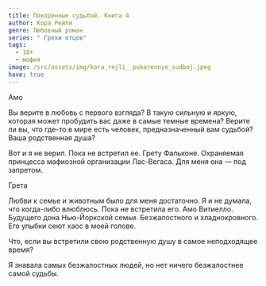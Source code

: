 ```yaml
---
title: Покоренные судьбой. Книга 4
author: Кора Рейли
genre: Любовный роман
series: " Грехи отцов"
tags:
  - 18+
  - мафия
image: /src/assets/img/kora_rejli__pokorennye_sudboj.jpeg
have: true
---
```

Амо

Вы верите в любовь с первого взгляда? В такую сильную и яркую, которая может пробудить вас даже в самые темные времена? Верите ли вы, что где-то в мире есть человек, предназначенный вам судьбой? Ваша родственная душа?

Вот и я не верил. Пока не встретил ее. Грету Фальконе. Охраняемая принцесса мафиозной организации Лас-Вегаса. Для меня она — под запретом.

Грета

Любви к семье и животным было для меня достаточно. Я и не думала, что когда-либо влюблюсь. Пока не встретила его. Амо Витиелло. Будущего дона Нью-Йоркской семьи. Безжалостного и хладнокровного. Его улыбки сеют хаос в моей голове.

Что, если вы встретили свою родственную душу в самое неподходящее время?

Я знавала самых безжалостных людей, но нет ничего безжалостнее самой судьбы.
